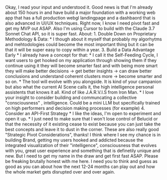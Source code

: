 Okay, I read your input and understood it. Good news is that I'm already about 150 hours in and have build a major foundation with a working web app that has a full production webgl landingpage and a dashbaord that is also advanced in UI/UX techniques. Right now, I know I need pivot fast and get my MVP out ASAP. Also I'm using Cursor to build with the Claude 3.7 Sonnet Chat API, so it is super fast. About: 1. Double Down on Proprietary Methodology & Data: * I though about it myself that probably my algorhytms and mehtodologies could become the most important thing but it can be that it will be super easy to copy within a year. 3. Build a Data Advantage Early * I already have a concept for that: * I call it the Self-Feeding Cycle, I want users to get hooked on my application through showing them if they continue using it they will become smarter fast and with being more smart they will make better decisions -> get better insights -> can draw better conclusions and understand coherent clusters more -> become smarter and so on. * The tool will evolve with you alongside. It is kind of your campanion but also what the current AI Scene calls it, the high intelligence personal assistents that knows it all. Kind of like J.A.R.V.I.S from Iron Man. * I love your insight to consider building and communcating a collective "consciousness" , intelligence. Could be a mini LLM but specifically trained on high performers and decision making processes (for example) 4. Consider an API-First Strategy * I like the ideas, I'm open to experiment and open it up. * I just need to make sure that I won't lose control of Belucid or that the necessity of it existing cease to exist because you can just take the best concepts and leave it to dust in the corner. These are also really good "Strategic Pivot Considerations", thanks! I think where I see my chance is in building Brand, getting my users hooked and addicted because the integrated visualization of their "intelligence", consciousness that evolves with you, great user experience and something that is definetily unique and new. But I need to get my name in the draw and get first fast ASAP. Please be freaking brutally honest with me here. I need you to think and guess as good as you can about how the next 12-24 months can play out and how the whole market gets disrupted over and over again.